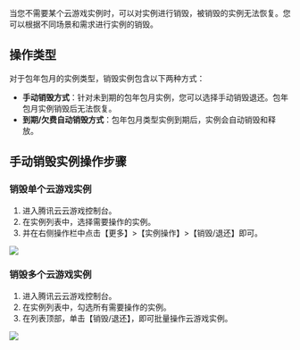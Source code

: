 当您不需要某个云游戏实例时，可以对实例进行销毁，被销毁的实例无法恢复。您可以根据不同场景和需求进行实例的销毁。

## 操作类型

对于包年包月的实例类型，销毁实例包含以下两种方式：
- **手动销毁方式**：针对未到期的包年包月实例，您可以选择手动销毁退还。包年包月实例销毁后无法恢复。
- **到期/欠费自动销毁方式**：包年包月类型实例到期后，实例会自动销毁和释放。

## 手动销毁实例操作步骤 
### 销毁单个云游戏实例
1. 进入腾讯云云游戏控制台。
2. 在实例列表中，选择需要操作的实例。
3. 并在右侧操作栏中点击【更多】>【实例操作】>【销毁/退还】即可。

![](https://main.qcloudimg.com/raw/39ed8611e875c1accdf495d502616e9e.png)
### 销毁多个云游戏实例

1. 进入腾讯云云游戏控制台。
2. 在实例列表中，勾选所有需要操作的实例。
3. 在列表顶部，单击【销毁/退还】，即可批量操作云游戏实例。

![](https://main.qcloudimg.com/raw/cd5a652d8252827bfd20fa9fe0f6fa92.png)
